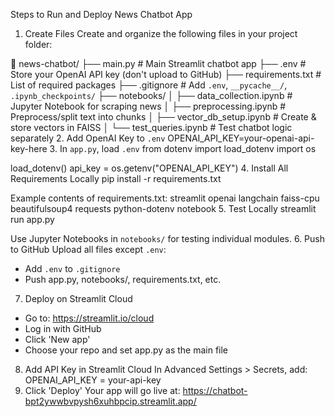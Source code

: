 Steps to Run and Deploy News Chatbot App
1. Create Files
Create and organize the following files in your project folder:

📁 news-chatbot/
├── main.py                        # Main Streamlit chatbot app
├── .env                          # Store your OpenAI API key (don't upload to GitHub)
├── requirements.txt              # List of required packages
├── .gitignore                    # Add `.env`, `__pycache__/`, `.ipynb_checkpoints/`
├── notebooks/
│   ├── data_collection.ipynb     # Jupyter Notebook for scraping news
│   ├── preprocessing.ipynb       # Preprocess/split text into chunks
│   ├── vector_db_setup.ipynb     # Create & store vectors in FAISS
│   └── test_queries.ipynb        # Test chatbot logic separately
2. Add OpenAI Key to `.env`
OPENAI_API_KEY=your-openai-api-key-here
3. In `app.py`, load `.env`
from dotenv import load_dotenv
import os

load_dotenv()
api_key = os.getenv("OPENAI_API_KEY")
4. Install All Requirements Locally
pip install -r requirements.txt

Example contents of requirements.txt:
streamlit
openai
langchain
faiss-cpu
beautifulsoup4
requests
python-dotenv
notebook
5. Test Locally
streamlit run app.py

Use Jupyter Notebooks in `notebooks/` for testing individual modules.
6. Push to GitHub
Upload all files except `.env`:
- Add `.env` to `.gitignore`
- Push app.py, notebooks/, requirements.txt, etc.
7. Deploy on Streamlit Cloud
- Go to: https://streamlit.io/cloud
- Log in with GitHub
- Click 'New app'
- Choose your repo and set app.py as the main file
8. Add API Key in Streamlit Cloud
In Advanced Settings > Secrets, add:
OPENAI_API_KEY = your-api-key
9. Click 'Deploy'
Your app will go live at:
https://chatbot-bpt2ywwbvpysh6xuhbpcip.streamlit.app/
